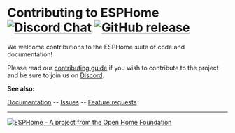 # Contributing to ESPHome [![Discord Chat](https://img.shields.io/discord/429907082951524364.svg)](https://discord.gg/KhAMKrd) [![GitHub release](https://img.shields.io/github/release/esphome/esphome.svg)](https://GitHub.com/esphome/esphome/releases/)

We welcome contributions to the ESPHome suite of code and documentation!

Please read our [contributing guide](https://esphome.io/guides/contributing.html) if you wish to contribute to the
project and be sure to join us on [Discord](https://discord.gg/KhAMKrd).

**See also:**

[Documentation](https://esphome.io) -- [Issues](https://github.com/esphome/issues/issues) -- [Feature requests](https://github.com/esphome/feature-requests/issues)

---

[![ESPHome - A project from the Open Home Foundation](https://www.openhomefoundation.org/badges/esphome.png)](https://www.openhomefoundation.org/)
